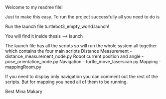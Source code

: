 Welcome to my readme file!

Just to make this easy. 
To run the project successfully all you need to do is 

Run the launch file turtlebot3_empty_world.launch!

You will find it inside thesis --> launch 

The launch file has all the scripts so will run the whole system all together which contains the four main scripts
Distance Measurement - distance_measurement_node.py
Robot current position and angle - pose_orientation_node.py
Navigation - turtle_move_laserscan.py
Mapping - mappingRoom.py

If you need to display only navigation you can comment out the rest of the scripts. But for mapping you need all of them to be running.


Best
Mina Makary 